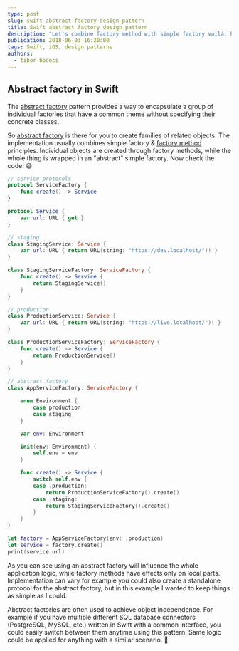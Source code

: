 ```yaml
---
type: post
slug: swift-abstract-factory-design-pattern
title: Swift abstract factory design pattern
description: "Let's combine factory method with simple factory voilá: here is the abstract factory design pattern written in Swift language!"
publication: 2018-06-03 16:20:00
tags: Swift, iOS, design patterns
authors:
  - tibor-bodecs
---
```


## Abstract factory in Swift

The [abstract factory](https://en.wikipedia.org/wiki/Abstract_factory_pattern) pattern provides a way to encapsulate a group of individual factories that have a common theme without specifying their concrete classes.

So [abstract factory](https://medium.com/jeremy-codes/the-abstract-factory-8bbfffc2f77c) is there for you to create families of related objects. The implementation usually combines simple factory & [factory method](https://stackoverflow.com/questions/5739611/differences-between-abstract-factory-pattern-and-factory-method) principles. Individual objects are created through factory methods, while the whole thing is wrapped in an "abstract" simple factory. Now check the code! 😅

```swift
// service protocols
protocol ServiceFactory {
    func create() -> Service
}

protocol Service {
    var url: URL { get }
}

// staging
class StagingService: Service {
    var url: URL { return URL(string: "https://dev.localhost/")! }
}

class StagingServiceFactory: ServiceFactory {
    func create() -> Service {
        return StagingService()
    }
}

// production
class ProductionService: Service {
    var url: URL { return URL(string: "https://live.localhost/")! }
}

class ProductionServiceFactory: ServiceFactory {
    func create() -> Service {
        return ProductionService()
    }
}

// abstract factory
class AppServiceFactory: ServiceFactory {

    enum Environment {
        case production
        case staging
    }

    var env: Environment

    init(env: Environment) {
        self.env = env
    }

    func create() -> Service {
        switch self.env {
        case .production:
            return ProductionServiceFactory().create()
        case .staging:
            return StagingServiceFactory().create()
        }
    }
}

let factory = AppServiceFactory(env: .production)
let service = factory.create()
print(service.url)
```

As you can see using an abstract factory will influence the whole application logic, while factory methods have effects only on local parts. Implementation can vary for example you could also create a standalone protocol for the abstract factory, but in this example I wanted to keep things as simple as I could.

Abstract factories are often used to achieve object independence. For example if you have multiple different SQL database connectors (PostgreSQL, MySQL, etc.) written in Swift with a common interface, you could easily switch between them anytime using this pattern. Same logic could be applied for anything with a similar scenario. 🤔
